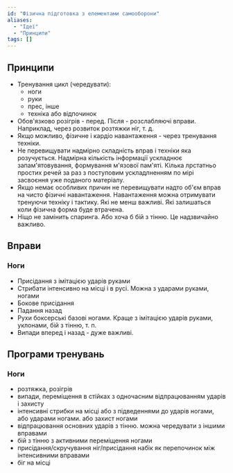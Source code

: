 ```yaml
---
id: "Фізична підготовка з елементами самооборони"
aliases:
  - "Ідеї"
  - "Принципи"
tags: []
---
```


## Принципи
* Тренування цикл (чередувати):
	* ноги
	* руки
	* прес, інше
	* техніка або відпочинок
* Обов'язково розігрів - перед. Після - розслабляючі вправи. Наприклад, через розвиток розтяжки ніг, т. д.
* Якщо можливо, фізичне і кардіо навантаження - через тренування техніки.
* Не перевищувати надмірно складність вправ і техніки яка розучується. Надмірна кількість інформації ускладнює запам'ятовування, формування м'язової пам'яті. Кілька лрстатньо простих речей за раз з поступовим ускладлненням по мірі засвоєння уже поданого матеріалу.
* Якщо немає особливих причин не перевищувати надто об'єм вправ на чисто фізичні навантаження. Навантаження можна отримувати тренуючи техніку і тактику. Які не менш важливі. Які залишаться коли фізична форма буде втрачена.
* Ніщо не замінить спаринга. Або хоча б бій з тінню. Це надзвичайно важливо.

## Вправи
### Ноги
* Присідання з імітацією ударів руками
* Стрибати інтенсивно на місці і в русі. Можна з ударами руками,  ногами
* Бокове присідання
* Падання назад
* Рухи боксерські базові ногами. Краще з імітацією ударів руками, уклонами, бій з тінню, т. п.
* Випади вперед і назад - дуже важливі.

## Програми тренувань
### Ноги
* розтяжка, розігрів
* випади, переміщення в стійках  з одночасним відпрацюванням ударів і захисту
* інтенсивні стрибки на місці або з підведеннями до ударів ногами, або ударами ногами. або захист ногами
* відпрацювання основних ударів з тінню. можна чередувати з іншими вправами
* бій з тінню з активними переміщення ногами
* присідання/скручування ніг/присідання набік як перепочинок між інтенсивними вправами
* біг на місці
